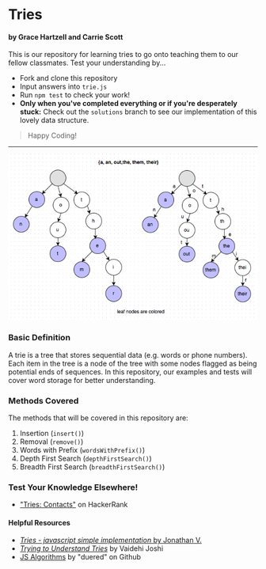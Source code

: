 # Tries
#### by Grace Hartzell and Carrie Scott


This is our repository for learning tries to go onto teaching them to our fellow classmates. Test your understanding by...
* Fork and clone this repository
* Input answers into `trie.js` 
* Run `npm test` to check your work!
* **Only when you've completed everything or if you're desperately stuck:** Check out the `solutions` branch to see our implementation of this lovely data structure.

> Happy Coding! 
---
<p align="center">
  <img src="./GeekRai_trie.png">
</p>

### Basic Definition
A trie is a tree that stores sequential data (e.g. words or phone numbers). Each item in the tree is a node of the tree with some nodes flagged as being potential ends of sequences. In this repository, our examples and tests will cover word storage for better understanding.


### Methods Covered
The methods that will be covered in this repository are:
1. Insertion (`insert()`)
2. Removal (`remove()`)
3. Words with Prefix (`wordsWithPrefix()`)
4. Depth First Search (`depthFirstSearch()`)
5. Breadth First Search (`breadthFirstSearch()`)


### Test Your Knowledge Elsewhere!
* ["Tries: Contacts"](https://www.hackerrank.com/challenges/ctci-contacts/problem) on HackerRank

#### Helpful Resources 
* [*Tries - javascript simple implementation* by Jonathan V.](https://medium.com/@alexanderv/tries-javascript-simple-implementation-e2a4e54e4330)
* [*Trying to Understand Tries*](https://medium.com/basecs/trying-to-understand-tries-3ec6bede0014) by Vaidehi Joshi
* [JS Algorithms](https://github.com/duereg/js-algorithms) by "duered" on Github

